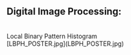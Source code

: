 ## Digital Image Processing:
 </br>
 Local Binary Pattern Histogram
</br>
[LBPH_POSTER.jpg](LBPH_POSTER.jpg)
